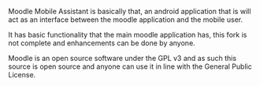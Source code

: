 Moodle Mobile Assistant is basically that, an android application that is will act as an interface between the moodle application and the mobile user. 

It has basic functionality that the main moodle application has, this fork is not complete and enhancements can be done by anyone.

Moodle is an open source software under the GPL v3 and as such this source is open source and anyone can use it in line with the General Public License.

